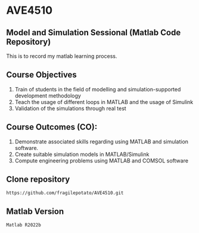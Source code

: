 # AVE4510

## Model and Simulation Sessional (Matlab Code Repository)
This is to record my matlab learning process.

## Course Objectives
1. Train of students in the field of modelling and simulation-supported development methodology
2. Teach the usage of different loops in MATLAB and the usage of Simulink
3. Validation of the simulations through real test

## Course Outcomes (CO):
1. Demonstrate associated skills regarding using MATLAB and simulation software.
2. Create suitable simulation models in MATLAB/Simulink
3. Compute engineering problems using MATLAB and COMSOL software

## Clone repository
```
https://github.com/fragilepotato/AVE4510.git
```

## Matlab Version

```
Matlab R2022b
```
